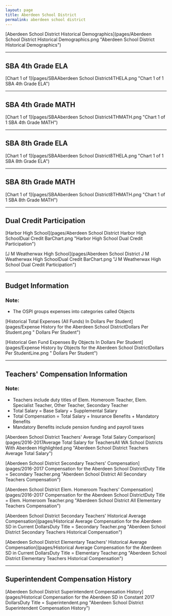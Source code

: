```yaml
---
layout: page
title: Aberdeen School District
permalink: aberdeen school district
---
```



[Aberdeen School District Historical Demographics](pages/Aberdeen School District Historical Demographics.png "Aberdeen School District Historical Demographics")

___

## SBA 4th Grade ELA

[Chart 1 of 1](pages/SBAAberdeen School District4THELA.png "Chart 1 of 1 SBA 4th Grade ELA")


___

## SBA 4th Grade MATH

[Chart 1 of 1](pages/SBAAberdeen School District4THMATH.png "Chart 1 of 1 SBA 4th Grade MATH")


___

## SBA 8th Grade ELA

[Chart 1 of 1](pages/SBAAberdeen School District8THELA.png "Chart 1 of 1 SBA 8th Grade ELA")


___

## SBA 8th Grade MATH

[Chart 1 of 1](pages/SBAAberdeen School District8THMATH.png "Chart 1 of 1 SBA 8th Grade MATH")


___

## Dual Credit Participation

[Harbor High School](pages/Aberdeen School District Harbor High SchoolDual Credit BarChart.png "Harbor High School Dual Credit Participation")

[J M Weatherwax High School](pages/Aberdeen School District J M Weatherwax High SchoolDual Credit BarChart.png "J M Weatherwax High School Dual Credit Participation")


___

## Budget Information
### Note:
- The OSPI groups expenses into categories called Objects

[Historical Total Expenses (All Funds) In Dollars Per Student](pages/Expense History for the Aberdeen School DistrictDollars Per Student.png " Dollars Per Student")

[Historical Gen Fund Expenses By Objects In Dollars Per Student](pages/Expense History by Objects for the Aberdeen School DistrictDollars Per StudentLine.png " Dollars Per Student")


___

## Teachers' Compensation Information
### Note:
- Teachers include duty titles of Elem. Homeroom Teacher, Elem. Specialist Teacher, Other Teacher, Secondary Teacher
- Total Salary = Base Salary + Supplemental Salary
- Total Compensation = Total Salary + Insurance Benefits + Mandatory Benefits
- Mandatory Benefits include pension funding and payroll taxes

[Aberdeen School District Teachers' Average Total Salary Comparison](pages/2016-2017Average Total Salary for TeachersAll WA School Districts With Aberdeen Highlighted.png "Aberdeen School District Teachers Average Total Salary")

[Aberdeen School District Secondary Teachers' Compensation](pages/2016-2017 Compensation for the Aberdeen School DistrictDuty Title = Secondary Teacher.png "Aberdeen School District All Secondary Teachers Compensation")

[Aberdeen School District Elem. Homeroom Teachers' Compensation](pages/2016-2017 Compensation for the Aberdeen School DistrictDuty Title = Elem. Homeroom Teacher.png "Aberdeen School District All Elementary Teachers Compensation")

[Aberdeen School District Secondary Teachers' Historical Average Compensation](pages/Historical Average Compensation for the Aberdeen SD in Current DollarsDuty Title = Secondary Teacher.png "Aberdeen School District Secondary Teachers Historical Compensation")

[Aberdeen School District Elementary Teachers' Historical Average Compensation](pages/Historical Average Compensation for the Aberdeen SD in Current DollarsDuty Title = Elementary Teacher.png "Aberdeen School District Elementary Teachers Historical Compensation")


___

## Superintendent Compensation History

[Aberdeen School District Superintendent Compensation History](pages/Historical Compensation for the Aberdeen SD in Constant 2017 DollarsDuty Title = Superintendent.png "Aberdeen School District Superintendent Compensation History")

